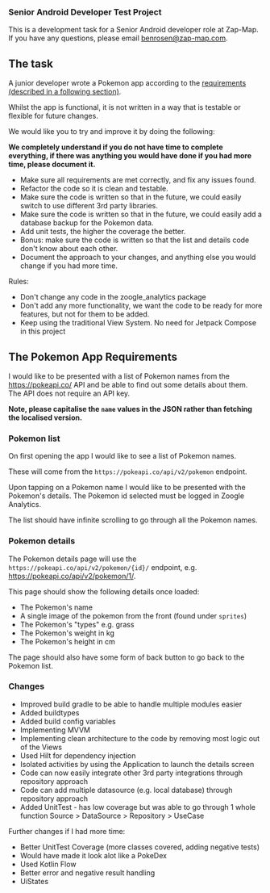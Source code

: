 ### Senior Android Developer Test Project

This is a development task for a Senior Android developer role at Zap-Map. If you have any questions, please email benrosen@zap-map.com.

## The task

A junior  developer wrote a Pokemon app according to the [requirements (described in a following section)](#the-pokemon-app-requirements).

Whilst the app is functional, it is not written in a way that is testable or flexible for future changes.

We would like you to try and improve it by doing the following:

**We completely understand if you do not have time to complete everything, if there was anything you would have done if you had more time, please document it.**

- Make sure all requirements are met correctly, and fix any issues found.
- Refactor the code so it is clean and testable.
- Make sure the code is written so that in the future, we could easily switch to use different 3rd party libraries.
- Make sure the code is written so that in the future, we could easily add a database backup for the Pokemon data.
- Add unit tests, the higher the coverage the better.
- Bonus: make sure the code is written so that the list and details code don't know about each other.
- Document the approach to your changes, and anything else you would change if you had more time.

Rules:

- Don't change any code in the zoogle_analytics package
- Don't add any more functionality, we want the code to be ready for more features, but not for them to be added.
- Keep using the traditional View System. No need for Jetpack Compose in this project

## The Pokemon App Requirements

I would like to be presented with a list of Pokemon names from the https://pokeapi.co/ API and be able to find out some details about them. The API does not require an API key.

**Note, please capitalise the `name` values in the JSON rather than fetching the localised version.**

### Pokemon list

On first opening the app I would like to see a list of Pokemon names.

These will come from the `https://pokeapi.co/api/v2/pokemon` endpoint.

Upon tapping on a Pokemon name I would like to be presented with the Pokemon's details. The Pokemon id selected must be logged in Zoogle Analytics.

The list should have infinite scrolling to go through all the Pokemon names.

### Pokemon details

The Pokemon details page will use the `https://pokeapi.co/api/v2/pokemon/{id}/` endpoint, e.g. https://pokeapi.co/api/v2/pokemon/1/.

This page should show the following details once loaded:
- The Pokemon's name
- A single image of the pokemon from the front (found under `sprites`)
- The Pokemon's "types" e.g. grass
- The Pokemon's weight in kg
- The Pokemon's height in cm

The page should also have some form of back button to go back to the Pokemon list.

### Changes

- Improved build gradle to be able to handle multiple modules easier
- Added buildtypes
- Added build config variables
- Implementing MVVM
- Implementing clean architecture to the code by removing most logic out of the Views
- Used Hilt for dependency injection
- Isolated activities by using the Application to launch the details screen
- Code can now easily integrate other 3rd party integrations through repository approach
- Code can add multiple datasource (e.g. local database) through repository approach
- Added UnitTest - has low coverage but was able to go through 1 whole function Source > DataSource > Repository > UseCase

Further changes if I had more time:
- Better UnitTest Coverage (more classes covered, adding negative tests)
- Would have made it look alot like a PokeDex
- Used Kotlin Flow
- Better error and negative result handling
- UiStates